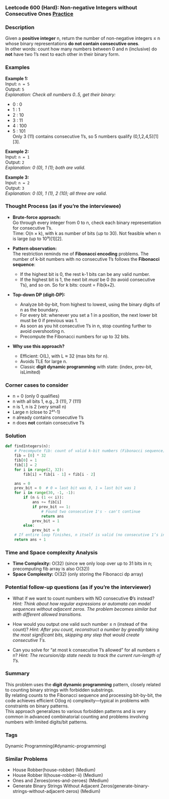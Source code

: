 ### Leetcode 600 (Hard): Non-negative Integers without Consecutive Ones [Practice](https://leetcode.com/problems/non-negative-integers-without-consecutive-ones)

### Description  
Given a **positive integer** n, return the number of non-negative integers ≤ n whose binary representations **do not contain consecutive ones**.  
In other words: count how many numbers between 0 and n (inclusive) do **not** have two 1’s next to each other in their binary form.

### Examples  

**Example 1:**  
Input: `n = 5`  
Output: `5`  
*Explanation: Check all numbers 0..5, get their binary:*  
- 0 : 0  
- 1 : 1  
- 2 : 10  
- 3 : 11  
- 4 : 100  
- 5 : 101  
Only 3 (11) contains consecutive 1’s, so 5 numbers qualify (0,1,2,4,5)[1][3].

**Example 2:**  
Input: `n = 1`  
Output: `2`  
*Explanation: 0 (0), 1 (1); both are valid.*

**Example 3:**  
Input: `n = 2`  
Output: `3`  
*Explanation: 0 (0), 1 (1), 2 (10); all three are valid.*

### Thought Process (as if you’re the interviewee)  
- **Brute-force approach:**  
  Go through every integer from 0 to n, check each binary representation for consecutive 1’s.  
  Time: O(n × k), with k as number of bits (up to 30). Not feasible when n is large (up to 10⁹)[1][2].

- **Pattern observation:**  
  The restriction reminds me of **Fibonacci encoding** problems. The number of k-bit numbers with no consecutive 1’s follows the **Fibonacci sequence**:
  - If the highest bit is 0, the rest k-1 bits can be any valid number.
  - If the highest bit is 1, the next bit *must* be 0 (to avoid consecutive 1’s), and so on.
  So for k bits: count = Fib(k+2).

- **Top-down DP (digit-DP):**  
  - Analyze bit-by-bit, from highest to lowest, using the binary digits of n as the boundary.
  - For every bit: whenever you set a 1 in a position, the next lower bit must be 0 if previous was 1.
  - As soon as you hit consecutive 1’s in n, stop counting further to avoid overshooting n.
  - Precompute the Fibonacci numbers for up to 32 bits.

- **Why use this approach?**  
  - Efficient: O(L), with L ≈ 32 (max bits for n).  
  - Avoids TLE for large n.  
  - Classic **digit dynamic programming** with state: (index, prev-bit, isLimited)

### Corner cases to consider  
- n = 0 (only 0 qualifies)
- n with all bits 1, e.g., 3 (11), 7 (111)
- n is 1, n is 2 (very small n)
- Large n (close to 2³¹-1)
- n already contains consecutive 1’s
- n does **not** contain consecutive 1’s

### Solution

```python
def findIntegers(n):
    # Precompute fib: count of valid k-bit numbers (Fibonacci sequence)
    fib = [0] * 32
    fib[0] = 1
    fib[1] = 2
    for i in range(2, 32):
        fib[i] = fib[i - 1] + fib[i - 2]

    ans = 0
    prev_bit = 0  # 0 = last bit was 0, 1 = last bit was 1
    for i in range(30, -1, -1):
        if (n & (1 << i)):
            ans += fib[i]
            if prev_bit == 1:
                # Found two consecutive 1's - can't continue
                return ans
            prev_bit = 1
        else:
            prev_bit = 0
    # If entire loop finishes, n itself is valid (no consecutive 1’s in n)
    return ans + 1
```

### Time and Space complexity Analysis  

- **Time Complexity:** O(32) (since we only loop over up to 31 bits in n; precomputing fib array is also O(32))
- **Space Complexity:** O(32) (only storing the Fibonacci dp array)

### Potential follow-up questions (as if you’re the interviewer)  

- What if we want to count numbers with NO consecutive **0**’s instead?
  *Hint: Think about how regular expressions or automata can model sequences without adjacent zeros. The problem becomes similar but with different allowed transitions.*

- How would you output one valid such number ≤ n (instead of the count)?
  *Hint: After you count, reconstruct a number by greedily taking the most significant bits, skipping any step that would create consecutive 1's.*

- Can you solve for “at most k consecutive 1’s allowed” for all numbers ≤ n?
  *Hint: The recursion/dp state needs to track the current run-length of 1’s.*

### Summary
This problem uses the **digit dynamic programming** pattern, closely related to counting binary strings with forbidden substrings.  
By relating counts to the Fibonacci sequence and processing bit-by-bit, the code achieves efficient O(log n) complexity—typical in problems with constraints on binary patterns.  
This approach generalizes to various forbidden patterns and is very common in advanced combinatorial counting and problems involving numbers with limited digits/bit patterns.

### Tags
Dynamic Programming(#dynamic-programming)

### Similar Problems
- House Robber(house-robber) (Medium)
- House Robber II(house-robber-ii) (Medium)
- Ones and Zeroes(ones-and-zeroes) (Medium)
- Generate Binary Strings Without Adjacent Zeros(generate-binary-strings-without-adjacent-zeros) (Medium)